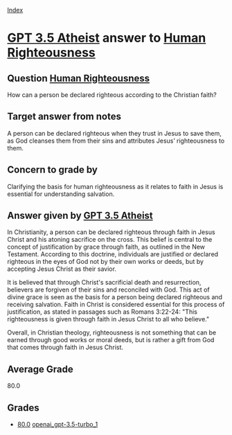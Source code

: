 
[Index](../../../index.md)
# [GPT 3.5 Atheist](../../answering_models/GPT_3.5_Atheist.md) answer to [Human Righteousness](../../questions/Human_Righteousness.md)

## Question [Human Righteousness](../../questions/Human_Righteousness.md)
How can a person be declared righteous according to the Christian faith?

## Target answer from notes
A person can be declared righteous when they trust in Jesus to save them, as God cleanses them from their sins and attributes Jesus’ righteousness to them.

## Concern to grade by
Clarifying the basis for human righteousness as it relates to faith in Jesus is essential for understanding salvation.

## Answer given by [GPT 3.5 Atheist](../../answering_models/GPT_3.5_Atheist.md)
In Christianity, a person can be declared righteous through faith in Jesus Christ and his atoning sacrifice on the cross. This belief is central to the concept of justification by grace through faith, as outlined in the New Testament. According to this doctrine, individuals are justified or declared righteous in the eyes of God not by their own works or deeds, but by accepting Jesus Christ as their savior.

It is believed that through Christ's sacrificial death and resurrection, believers are forgiven of their sins and reconciled with God. This act of divine grace is seen as the basis for a person being declared righteous and receiving salvation. Faith in Christ is considered essential for this process of justification, as stated in passages such as Romans 3:22-24: "This righteousness is given through faith in Jesus Christ to all who believe."

Overall, in Christian theology, righteousness is not something that can be earned through good works or moral deeds, but is rather a gift from God that comes through faith in Jesus Christ.

## Average Grade
80.0

## Grades
 * [80.0](./Human_Righteousness_grades/openai_gpt-3.5-turbo_1.md) [openai_gpt-3.5-turbo_1](../../grading_models/openai_gpt-3.5-turbo_1.md)
